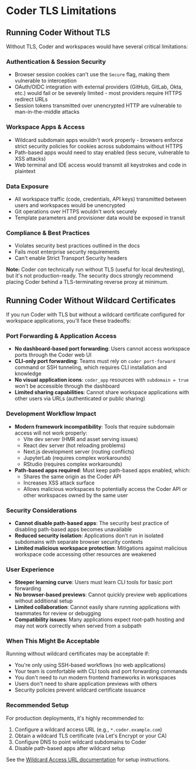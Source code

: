# Coder TLS Limitations

## Running Coder Without TLS

Without TLS, Coder and workspaces would have several critical limitations:

### Authentication & Session Security

- Browser session cookies can't use the `Secure` flag, making them vulnerable to interception
- OAuth/OIDC integration with external providers (GitHub, GitLab, Okta, etc.) would fail or be severely limited - most providers require HTTPS redirect URLs
- Session tokens transmitted over unencrypted HTTP are vulnerable to man-in-the-middle attacks

### Workspace Apps & Access

- Wildcard subdomain apps wouldn't work properly - browsers enforce strict security policies for cookies across subdomains without HTTPS
- Path-based apps would need to stay enabled (less secure, vulnerable to XSS attacks)
- Web terminal and IDE access would transmit all keystrokes and code in plaintext

### Data Exposure

- All workspace traffic (code, credentials, API keys) transmitted between users and workspaces would be unencrypted
- Git operations over HTTPS wouldn't work securely
- Template parameters and provisioner data would be exposed in transit

### Compliance & Best Practices

- Violates security best practices outlined in the docs
- Fails most enterprise security requirements
- Can't enable Strict Transport Security headers

**Note:** Coder _can_ technically run without TLS (useful for local dev/testing), but it's not production-ready. The security docs strongly recommend placing Coder behind a TLS-terminating reverse proxy at minimum.

## Running Coder Without Wildcard Certificates

If you run Coder with TLS but without a wildcard certificate configured for workspace applications, you'll face these tradeoffs:

### Port Forwarding & Application Access

- **No dashboard-based port forwarding**: Users cannot access workspace ports through the Coder web UI
- **CLI-only port forwarding**: Teams must rely on `coder port-forward` command or SSH tunneling, which requires CLI installation and knowledge
- **No visual application icons**: `coder_app` resources with `subdomain = true` won't be accessible through the dashboard
- **Limited sharing capabilities**: Cannot share workspace applications with other users via URLs (authenticated or public sharing)

### Development Workflow Impact

- **Modern framework incompatibility**: Tools that require subdomain access will not work properly:
  - Vite dev server (HMR and asset serving issues)
  - React dev server (hot reloading problems)
  - Next.js development server (routing conflicts)
  - JupyterLab (requires complex workarounds)
  - RStudio (requires complex workarounds)
- **Path-based apps required**: Must keep path-based apps enabled, which:
  - Shares the same origin as the Coder API
  - Increases XSS attack surface
  - Allows malicious workspaces to potentially access the Coder API or other workspaces owned by the same user

### Security Considerations

- **Cannot disable path-based apps**: The security best practice of disabling path-based apps becomes unavailable
- **Reduced security isolation**: Applications don't run in isolated subdomains with separate browser security contexts
- **Limited malicious workspace protection**: Mitigations against malicious workspace code accessing other resources are weakened

### User Experience

- **Steeper learning curve**: Users must learn CLI tools for basic port forwarding
- **No browser-based previews**: Cannot quickly preview web applications without additional setup
- **Limited collaboration**: Cannot easily share running applications with teammates for review or debugging
- **Compatibility issues**: Many applications expect root-path hosting and may not work correctly when served from a subpath

### When This Might Be Acceptable

 Running without wildcard certificates may be acceptable if:

- You're only using SSH-based workflows (no web applications)
- Your team is comfortable with CLI tools and port forwarding commands
- You don't need to run modern frontend frameworks in workspaces
- Users don't need to share application previews with others
- Security policies prevent wildcard certificate issuance

### Recommended Setup

For production deployments, it's highly recommended to:

1. Configure a wildcard access URL (e.g., `*.coder.example.com`)
2. Obtain a wildcard TLS certificate (via Let's Encrypt or your CA)
3. Configure DNS to point wildcard subdomains to Coder
4. Disable path-based apps after wildcard setup

See the [Wildcard Access URL documentation](https://github.com/coder/coder/blob/main/docs/admin/networking/wildcard-access-url.md) for setup instructions.